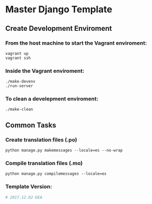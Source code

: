 # Master Django Template

## Create Development Enviroment

### From the host machine to start the Vagrant enviroment:

```shell
vagrant up
vagrant ssh
```

### Inside the Vagrant enviroment:

```shell
./make-devenv
./run-server
```

### To clean a develepment enviroment:

```shell
./make-clean
```

## Common Tasks

### Create translation files (.po)

```shell
python manage.py makemessages --locale=es --no-wrap
```

### Compile translation files (.mo)

```shell
python manage.py compilemessages --locale=es
```

### Template Version:

```python
# 2017.12.02-DEA
```